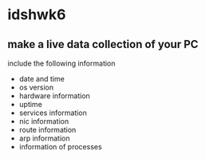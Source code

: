 # idshwk6

## make a live data collection of your PC
include the following information

* date and time
* os version
* hardware information
* uptime
* services information
* nic information
* route information
* arp information
* information of processes
